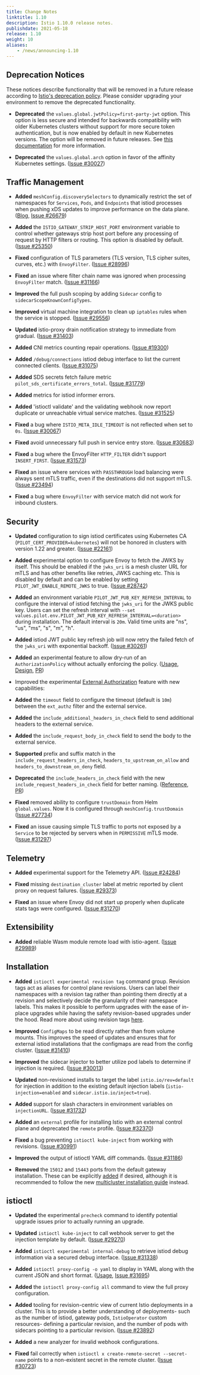 ```yaml
---
title: Change Notes
linktitle: 1.10
description: Istio 1.10.0 release notes.
publishdate: 2021-05-18
release: 1.10
weight: 10
aliases:
    - /news/announcing-1.10
---
```


## Deprecation Notices

These notices describe functionality that will be removed in a future release according to [Istio's deprecation policy](/docs/releases/feature-stages/#feature-phase-definitions). Please consider upgrading your environment to remove the deprecated functionality.

- **Deprecated** the `values.global.jwtPolicy=first-party-jwt` option. This option is less secure and intended for backwards compatibility
with older Kubernetes clusters without support for more secure token authentication, but is now enabled by default in new Kubernetes versions.
The option will be removed in future releases. See [this documentation](/docs/ops/best-practices/security/#configure-third-party-service-account-tokens) for more information.

- **Deprecated** the `values.global.arch` option in favor of the affinity Kubernetes settings.
  ([Issue #30027](https://github.com/istio/istio/issues/30027))

## Traffic Management

- **Added** `meshConfig.discoverySelectors` to dynamically restrict the set of namespaces for `Services`, `Pods`, and `Endpoints` that istiod processes when pushing xDS updates to improve performance on the data plane.
  ([Blog](/blog/2021/discovery-selectors/), [Issue #26679](https://github.com/istio/istio/issues/26679))

- **Added** the `ISTIO_GATEWAY_STRIP_HOST_PORT` environment variable to control whether gateways strip host port before any processing of request by HTTP filters or routing. This option is disabled by default.
  ([Issue #25350](https://github.com/istio/istio/issues/25350))

- **Fixed** configuration of TLS parameters (TLS version, TLS cipher suites, curves, etc.) with `EnvoyFilter`.
  ([Issue #28996](https://github.com/istio/istio/issues/28996))

- **Fixed** an issue where filter chain name was ignored when processing `EnvoyFilter` match.
  ([Issue #31166](https://github.com/istio/istio/issues/31166))

- **Improved** the full push scoping by adding `Sidecar` config to `sidecarScopeKnownConfigTypes`.

- **Improved** virtual machine integration to clean up `iptables` rules when the service is stopped.
  ([Issue #29556](https://github.com/istio/istio/issues/29556))

- **Updated** istio-proxy drain notification strategy to immediate from gradual.
  ([Issue #31403](https://github.com/istio/istio/issues/31403))

- **Added** CNI metrics counting repair operations.
  ([Issue #19300](https://github.com/istio/istio/issues/19300))

- **Added** `/debug/connections` istiod debug interface to list the current connected clients.
  ([Issue #31075](https://github.com/istio/istio/issues/31075))

- **Added** SDS secrets fetch failure metric `pilot_sds_certificate_errors_total`.
  ([Issue #31779](https://github.com/istio/istio/issues/31779))

- **Added** metrics for istiod informer errors.

- **Added** 'istioctl validate' and the validating webhook now report duplicate or unreachable virtual service matches.
  ([Issue #31525](https://github.com/istio/istio/issues/31525))

- **Fixed** a bug where `ISTIO_META_IDLE_TIMEOUT` is not reflected when set to `0s`.
  ([Issue #30067](https://github.com/istio/istio/issues/30067))

- **Fixed** avoid unnecessary full push in service entry store.
  ([Issue #30683](https://github.com/istio/istio/issues/30683))

- **Fixed** a bug where the EnvoyFilter `HTTP_FILTER` didn't support `INSERT_FIRST`.
  ([Issue #31573](https://github.com/istio/istio/issues/31573))

- **Fixed** an issue where services with `PASSTHROUGH` load balancing were always sent mTLS traffic, even if the destinations did not support mTLS.
  ([Issue #23494](https://github.com/istio/istio/issues/23494))

- **Fixed** a bug where `EnvoyFilter` with service match did not work for inbound clusters.

## Security

- **Updated** configuration to sign istiod certificates using Kubernetes CA (`PILOT_CERT_PROVIDER=kubernetes`) will not be honored in
clusters with version 1.22 and greater.
  ([Issue #22161](https://github.com/istio/istio/issues/22161))

- **Added** experimental option to configure Envoy to fetch the JWKS by itself. This should be enabled if the `jwks_uri` is a mesh cluster URL for mTLS and has other benefits like retries, JWKS caching etc.
This is disabled by default and can be enabled by setting `PILOT_JWT_ENABLE_REMOTE_JWKS` to true.
  ([Issue #28742](https://github.com/istio/istio/issues/28742))

- **Added** an environment variable `PILOT_JWT_PUB_KEY_REFRESH_INTERVAL` to configure the interval of
istiod fetching the `jwks_uri` for the JWKS public key. Users can set the refresh interval with
`--set values.pilot.env.PILOT_JWT_PUB_KEY_REFRESH_INTERVAL=<duration>` during installation.
The default interval is `20m`. Valid time units are "ns", "us", "ms", "s", "m", "h".

- **Added**  istiod JWT public key refresh job will now retry the failed fetch of the `jwks_uri` with exponential backoff.
  ([Issue #30261](https://github.com/istio/istio/issues/30261))

- **Added** an experimental feature to allow dry-run of an `AuthorizationPolicy` without actually enforcing the policy.
 ([Usage](/docs/tasks/security/authorization/authz-dry-run/), [Design](https://docs.google.com/document/d/1xQdZsEgJ3Ld2qebfT3EJkg2COTtCR1TqBVojmnvI78g), [PR](https://github.com/istio/api/pull/1933))

- Improved the experimental [External Authorization](/docs/tasks/security/authorization/authz-custom/) feature with new capabilities:
- **Added** the `timeout` field to configure the timeout (default is `10m`) between the `ext_authz` filter and the external service.
- **Added** the `include_additional_headers_in_check` field to send additional headers to the external service.
- **Added** the `include_request_body_in_check` field to send the body to the external service.
- **Supported** prefix and suffix match in the `include_request_headers_in_check`, `headers_to_upstream_on_allow` and `headers_to_downstream_on_deny` field.
- **Deprecated** the `include_headers_in_check` field with the new `include_request_headers_in_check` field for better naming.
 ([Reference](/docs/reference/config/istio.mesh.v1alpha1/#MeshConfig-ExtensionProvider-EnvoyExternalAuthorizationHttpProvider), [PR](https://github.com/istio/api/pull/1926))

- **Fixed** removed ability to configure `trustDomain` from Helm `global.values`. Now it is configured through `meshConfig.trustDomain` ([Issue #27734](https://github.com/istio/istio/issues/27734))

- **Fixed** an issue causing simple TLS traffic to ports not exposed by a `Service` to be rejected by servers when in `PERMISSIVE` mTLS mode.
  ([Issue #31297](https://github.com/istio/istio/issues/31297))

## Telemetry

- **Added** experimental support for the Telemetry API.
  ([Issue #24284](https://github.com/istio/istio/issues/24284))

- **Fixed** missing `destination_cluster` label at metric reported by client proxy on request failures.
  ([Issue #29373](https://github.com/istio/istio/issues/29373))

- **Fixed** an issue where Envoy did not start up properly when duplicate stats tags were configured.
  ([Issue #31270](https://github.com/istio/istio/issues/31270))

## Extensibility

- **Added** reliable Wasm module remote load with istio-agent.
  ([Issue #29989](https://github.com/istio/istio/issues/29989))

## Installation

- **Added** `istioctl experimental revision tag` command group. Revision tags act as aliases for
control plane revisions. Users can label their namespaces with a revision tag rather than pointing them
directly at a revision and selectively decide the granularity of their namespace labels. This makes it possible
to perform upgrades with the ease of in-place upgrades while having the safety revision-based upgrades
under the hood. Read more about using revision tags [here](/docs/setup/upgrade/canary/#stable-revision-labels-experimental).

- **Improved** `ConfigMaps` to be read directly rather than from volume mounts. This improves the speed
of updates and ensures that for external istiod installations that the configmaps are read from the config cluster.
  ([Issue #31410](https://github.com/istio/istio/issues/31410))

- **Improved** the sidecar injector to better utilize pod labels to determine if injection is required.
  ([Issue #30013](https://github.com/istio/istio/issues/30013))

- **Updated** non-revisioned installs to target the label `istio.io/rev=default` for injection in addition to the
existing default injection labels (`istio-injection=enabled` and `sidecar.istio.io/inject=true`).

- **Added** support for slash characters in environment variables on `injectionURL`.
  ([Issue #31732](https://github.com/istio/istio/issues/31732))

- **Added** an `external` profile for installing Istio with an external control plane and deprecated the `remote` profile.
  ([Issue #32370](https://github.com/istio/istio/issues/32370))

- **Fixed** a bug preventing `istioctl kube-inject` from working with revisions.
  ([Issue #30991](https://github.com/istio/istio/issues/30991))

- **Improved** the output of istioctl YAML diff commands.
  ([Issue #31186](https://github.com/istio/istio/issues/31186))

- **Removed** the `15012` and `15443` ports from the default gateway installation. These can be explicitly
[added](/docs/setup/install/istioctl/#configure-gateways) if desired, although it is
recommended to follow the new [multicluster installation guide](/docs/setup/install/multicluster/) instead.

## istioctl

- **Updated** the experimental `precheck` command to identify potential upgrade issues prior to actually running an upgrade.

- **Updated** `istioctl kube-inject` to call webhook server to get the injection template by default.
  ([Issue #29270](https://github.com/istio/istio/issues/29270))

- **Added** `istioctl experimental internal-debug` to retrieve istiod debug information via a secured debug interface.
  ([Issue #31338](https://github.com/istio/istio/issues/31338))

- **Added** `istioctl proxy-config -o yaml` to display in YAML along with the current JSON and short format.
 ([Usage](/docs/reference/commands/istioctl/#istioctl-proxy-config), [Issue #31695](https://github.com/istio/istio/issues/31695))

- **Added** the `istioctl proxy-config all` command to view the full proxy configuration.

- **Added** tooling for revision-centric view of current Istio deployments in a cluster. This is to
provide a better understanding of deployments- such as the number of istiod, gateway pods, `IstioOperator` custom resources-
defining a particular revision, and the number of pods with sidecars pointing to a particular revision. ([Issue #23892](https://github.com/istio/istio/issues/23892))

- **Added** a new analyzer for invalid webhook configurations.

- **Fixed** fail correctly when `istioctl x create-remote-secret --secret-name` points to a non-existent secret in the remote cluster.  ([Issue #30723](https://github.com/istio/istio/issues/30723))
